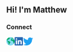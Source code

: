 ## Hi! I'm Matthew

### Connect

[<img align="left" alt="mtthw-website" height="22px" src="./logos/Web.png" />][website]
[<img align="left" alt="mtthw-linkedin | LinkedIn" height="22px" src="./logos/LinkedIn.png" />][linkedin]
[<img align="left" alt="mtthwn-twitter | Twitter" height="22px" src="./logos/Twitter.png" />][twitter]

[website]: https://www.matthew-an.com
[linkedin]: https://www.linkedin.com/in/mtthwn/
[twitter]: https://twitter.com/manlet_matt
